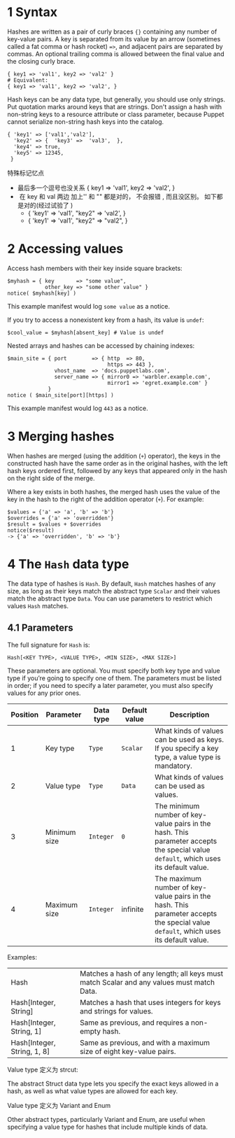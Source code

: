 

# 1 Syntax

Hashes are written as a pair of curly braces `{}` containing any number of key-value pairs. A key is separated from its value by an arrow (sometimes called a fat comma or hash rocket) `=>`, and adjacent pairs are separated by commas. An optional trailing comma is allowed between the final value and the closing curly brace.

```
{ key1 => 'val1', key2 => 'val2' }
# Equivalent:
{ key1 => 'val1', key2 => 'val2', }
```

Hash keys can be any data type, but generally, you should use only strings. Put quotation marks around keys that are strings. Don't assign a hash with non-string keys to a resource attribute or class parameter, because Puppet cannot serialize non-string hash keys into the catalog.

```
{ 'key1' => ['val1','val2'], 
  'key2' => {  'key3' =>  'val3',  }, 
  'key4' => true,
  'key5' => 12345,
 }
```


特殊标记忆点 
- 最后多一个逗号也没关系 { key1 => 'val1', key2 => 'val2', }
-  在 key 和 val 两边 加上'' 和 "" 都是对的， 不会报错 , 而且没区别。 如下都是对的(经过试验了 )
	- { 'key1' => 'val1', "key2" => 'val2', }
	- { 'key1' => 'val1', "key2" => "val2", }


# 2 Accessing values

Access hash members with their key inside square brackets:

```
$myhash = { key       => "some value",
            other_key => "some other value" }
notice( $myhash[key] )
```

This example manifest would log `some value` as a notice.

If you try to access a nonexistent key from a hash, its value is `undef`:

```
$cool_value = $myhash[absent_key] # Value is undef
```

Nested arrays and hashes can be accessed by chaining indexes:

```
$main_site = { port        => { http  => 80,
                                https => 443 },
               vhost_name  => 'docs.puppetlabs.com',
               server_name => { mirror0 => 'warbler.example.com',
                                mirror1 => 'egret.example.com' }
             }
notice ( $main_site[port][https] )
```

This example manifest would log `443` as a notice.

# 3 Merging hashes

When hashes are merged (using the addition (`+`) operator), the keys in the constructed hash have the same order as in the original hashes, with the left hash keys ordered first, followed by any keys that appeared only in the hash on the right side of the merge.

Where a key exists in both hashes, the merged hash uses the value of the key in the hash to the right of the addition operator (`+`). For example:

```
$values = {'a' => 'a', 'b' => 'b'}
$overrides = {'a' => 'overridden'}
$result = $values + $overrides
notice($result)
-> {'a' => 'overridden', 'b' => 'b'}
```


# 4 The `Hash` data type

The data type of hashes is `Hash`. By default, `Hash` matches hashes of any size, as long as their keys match the abstract type `Scalar` and their values match the abstract type `Data`. You can use parameters to restrict which values `Hash` matches.

## 4.1 Parameters

The full signature for `Hash` is:

```
Hash[<KEY TYPE>, <VALUE TYPE>, <MIN SIZE>, <MAX SIZE>]
```

These parameters are optional. You must specify both key type and value type if you’re going to specify one of them. The parameters must be listed in order; if you need to specify a later parameter, you must also specify values for any prior ones.

    
|Position|Parameter|Data type|Default value|Description|
|---|---|---|---|---|
|1|Key type|`Type`|`Scalar`|What kinds of values can be used as keys. If you specify a key type, a value type is mandatory.|
|2|Value type|`Type`|`Data`|What kinds of values can be used as values.|
|3|Minimum size|`Integer`|`0`|The minimum number of key-value pairs in the hash. This parameter accepts the special value `default`, which uses its default value.|
|4|Maximum size|`Integer`|infinite|The maximum number of key-value pairs in the hash. This parameter accepts the special value `default`, which uses its default value.|

Examples:

|   |   |
|---|---|
|Hash|Matches a hash of any length; all keys must match Scalar and any values must match Data.|
|Hash[Integer, String]|Matches a hash that uses integers for keys and strings for values.|
|Hash[Integer, String, 1]|Same as previous, and requires a non-empty hash.|
|Hash[Integer, String, 1, 8]|Same as previous, and with a maximum size of eight key-value pairs.|

Value type 定义为 strcut:

The abstract Struct data type lets you specify the exact keys allowed in a hash, as well as what value types are allowed for each key.

Value type 定义为 Variant and Enum

Other abstract types, particularly Variant and Enum, are useful when specifying a value type for hashes that include multiple kinds of data.



